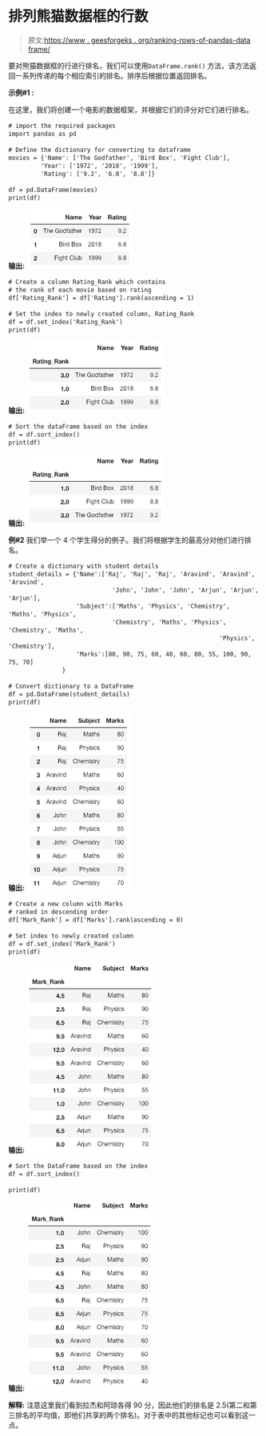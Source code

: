 # 排列熊猫数据框的行数

> 原文:[https://www . geesforgeks . org/ranking-rows-of-pandas-data frame/](https://www.geeksforgeeks.org/ranking-rows-of-pandas-dataframe/)

要对熊猫数据框的行进行排名，我们可以使用`DataFrame.rank()` 方法，该方法返回一系列传递的每个相应索引的排名。排序后根据位置返回排名。

**示例#1 :**

在这里，我们将创建一个电影的数据框架，并根据它们的评分对它们进行排名。

```
# import the required packages 
import pandas as pd 

# Define the dictionary for converting to dataframe 
movies = {'Name': ['The Godfather', 'Bird Box', 'Fight Club'],
         'Year': ['1972', '2018', '1999'],
         'Rating': ['9.2', '6.8', '8.8']}

df = pd.DataFrame(movies)
print(df)
```

**输出:**
![](img/b38218e45d75b23b0e706254de838ddc.png)

```
# Create a column Rating_Rank which contains
# the rank of each movie based on rating
df['Rating_Rank'] = df['Rating'].rank(ascending = 1)

# Set the index to newly created column, Rating_Rank
df = df.set_index('Rating_Rank')
print(df)
```

**输出:**
![](img/bcc778db015e038960dc6638808ab2a4.png)

```
# Sort the dataFrame based on the index
df = df.sort_index()
print(df)
```

**输出:**
![](img/83d0f21e4fe17c1fddffd044c66d68fd.png)

**例#2**
我们举一个 4 个学生得分的例子。我们将根据学生的最高分对他们进行排名。

```
# Create a dictionary with student details
student_details = {'Name':['Raj', 'Raj', 'Raj', 'Aravind', 'Aravind', 'Aravind',
                             'John', 'John', 'John', 'Arjun', 'Arjun', 'Arjun'],
                   'Subject':['Maths', 'Physics', 'Chemistry', 'Maths', 'Physics',
                             'Chemistry', 'Maths', 'Physics', 'Chemistry', 'Maths',
                                                           'Physics', 'Chemistry'],
                   'Marks':[80, 90, 75, 60, 40, 60, 80, 55, 100, 90, 75, 70]
               }

# Convert dictionary to a DataFrame
df = pd.DataFrame(student_details)
print(df)
```

**输出:**
![](img/cd3c14ce3744f01ef748c309df27a507.png)

```
# Create a new column with Marks 
# ranked in descending order
df['Mark_Rank'] = df['Marks'].rank(ascending = 0)

# Set index to newly created column 
df = df.set_index('Mark_Rank')
print(df)
```

**输出:**
![](img/94f2fd7898ae17c6765d78218849e40a.png)

```
# Sort the DataFrame based on the index 
df = df.sort_index()

print(df)
```

**输出:**
![](img/600076e912a6f06f8604affe2f3c678a.png)

**解释:**
注意这里我们看到拉杰和阿琼各得 90 分，因此他们的排名是 2.5(第二和第三排名的平均值，即他们共享的两个排名)。对于表中的其他标记也可以看到这一点。